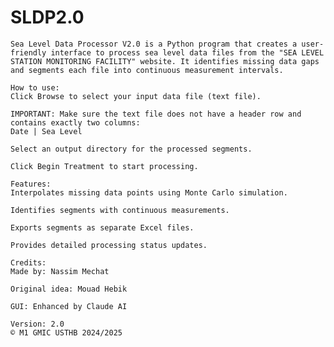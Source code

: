 # SLDP2.0

    Sea Level Data Processor V2.0 is a Python program that creates a user-friendly interface to process sea level data files from the "SEA LEVEL STATION MONITORING FACILITY" website. It identifies missing data gaps and segments each file into continuous measurement intervals.

    How to use:
    Click Browse to select your input data file (text file).

    IMPORTANT: Make sure the text file does not have a header row and contains exactly two columns:
    Date | Sea Level

    Select an output directory for the processed segments.

    Click Begin Treatment to start processing.

    Features:
    Interpolates missing data points using Monte Carlo simulation.

    Identifies segments with continuous measurements.

    Exports segments as separate Excel files.

    Provides detailed processing status updates.

    Credits:
    Made by: Nassim Mechat

    Original idea: Mouad Hebik

    GUI: Enhanced by Claude AI

    Version: 2.0
    © M1 GMIC USTHB 2024/2025
